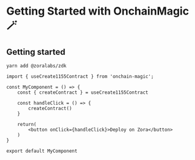 # Getting Started with OnchainMagic 🪄

## Getting started

```
yarn add @zoralabs/zdk
```

```
import { useCreate1155Contract } from 'onchain-magic';

const MyComponent = () => {
    const { createContract } = useCreate1155Contract

    const handleClick = () => {
        createContract()
    }

    return(
        <button onClick={handleClick}>Deploy on Zora</button>
    )
}

export default MyComponent
```
